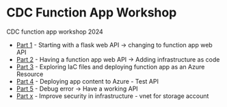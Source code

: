 # CDC Function App Workshop

CDC function app workshop 2024

- [Part 1](./part_1/) - Starting with a flask web API -> changing to function app web API
- [Part 2](./part_2/) - Having a function app web API -> Adding infrastructure as code
- [Part 3](./part_3/) - Exploring IaC files and deploying function app as an Azure Resource
- [Part 4](./part_4/) - Deploying app content to Azure - Test API
- [Part 5](./part_5/) - Debug error -> Have a working API
- [Part x]() - Improve security in infrastructure - vnet for storage account
